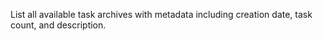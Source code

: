 List all available task archives with metadata including creation date, task count, and description.